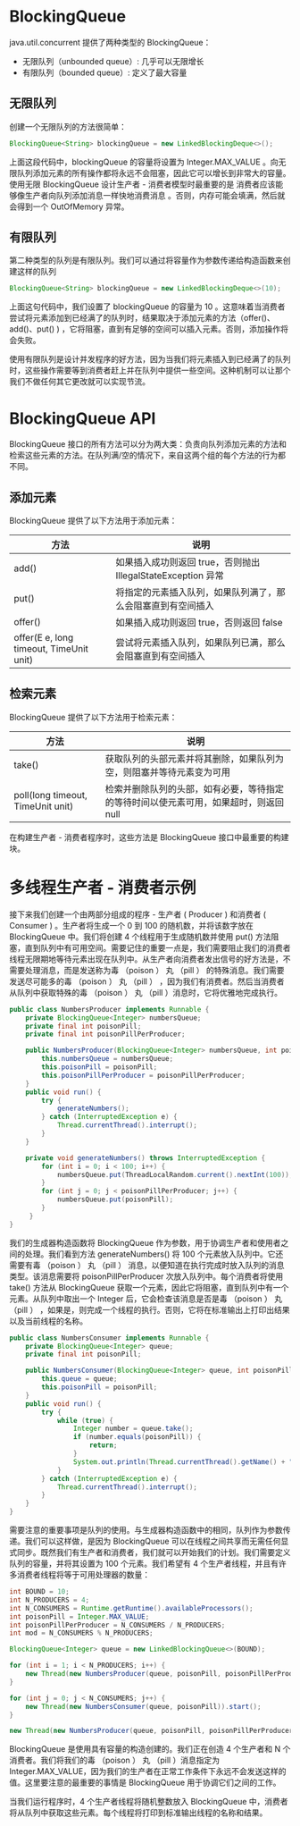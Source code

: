 # BlockingQueue

java.util.concurrent 提供了两种类型的 BlockingQueue：

- 无限队列（unbounded queue）: 几乎可以无限增长
- 有限队列（bounded queue）: 定义了最大容量

## 无限队列

创建一个无限队列的方法很简单：

```java
BlockingQueue<String> blockingQueue = new LinkedBlockingDeque<>();
```

上面这段代码中，blockingQueue 的容量将设置为 Integer.MAX_VALUE 。向无限队列添加元素的所有操作都将永远不会阻塞，因此它可以增长到非常大的容量。使用无限 BlockingQueue 设计生产者 - 消费者模型时最重要的是 消费者应该能够像生产者向队列添加消息一样快地消费消息 。否则，内存可能会填满，然后就会得到一个 OutOfMemory 异常。

## 有限队列

第二种类型的队列是有限队列。我们可以通过将容量作为参数传递给构造函数来创建这样的队列

```java
BlockingQueue<String> blockingQueue = new LinkedBlockingDeque<>(10);
```

上面这句代码中，我们设置了 blockingQueue 的容量为 10 。这意味着当消费者尝试将元素添加到已经满了的队列时，结果取决于添加元素的方法（offer()、add()、put() ) ，它将阻塞，直到有足够的空间可以插入元素。否则，添加操作将会失败。

使用有限队列是设计并发程序的好方法，因为当我们将元素插入到已经满了的队列时，这些操作需要等到消费者赶上并在队列中提供一些空间。这种机制可以让那个我们不做任何其它更改就可以实现节流。

# BlockingQueue API

BlockingQueue 接口的所有方法可以分为两大类：负责向队列添加元素的方法和检索这些元素的方法。在队列满/空的情况下，来自这两个组的每个方法的行为都不同。

## 添加元素

BlockingQueue 提供了以下方法用于添加元素：

| 方法                                    | 说明                                                         |
| --------------------------------------- | ------------------------------------------------------------ |
| add()                                   | 如果插入成功则返回 true，否则抛出 IllegalStateException 异常 |
| put()                                   | 将指定的元素插入队列，如果队列满了，那么会阻塞直到有空间插入 |
| offer()                                 | 如果插入成功则返回 true，否则返回 false                      |
| offer(E e, long timeout, TimeUnit unit) | 尝试将元素插入队列，如果队列已满，那么会阻塞直到有空间插入   |

## 检索元素

BlockingQueue 提供了以下方法用于检索元素：

| 方法                              | 说明                                                                                  |
| --------------------------------- | ------------------------------------------------------------------------------------- |
| take()                            | 获取队列的头部元素并将其删除，如果队列为空，则阻塞并等待元素变为可用                  |
| poll(long timeout, TimeUnit unit) | 检索并删除队列的头部，如有必要，等待指定的等待时间以使元素可用，如果超时，则返回 null |

在构建生产者 - 消费者程序时，这些方法是 BlockingQueue 接口中最重要的构建块。

# 多线程生产者 - 消费者示例

接下来我们创建一个由两部分组成的程序 - 生产者 ( Producer ) 和消费者 ( Consumer ) 。生产者将生成一个 0 到 100 的随机数，并将该数字放在 BlockingQueue 中。我们将创建 4 个线程用于生成随机数并使用 put() 方法阻塞，直到队列中有可用空间。需要记住的重要一点是，我们需要阻止我们的消费者线程无限期地等待元素出现在队列中。从生产者向消费者发出信号的好方法是，不需要处理消息，而是发送称为毒 （poison ） 丸 （pill ） 的特殊消息。我们需要发送尽可能多的毒 （poison ） 丸 （pill ） ，因为我们有消费者。然后当消费者从队列中获取特殊的毒 （poison ） 丸 （pill ）消息时，它将优雅地完成执行。

```java
public class NumbersProducer implements Runnable {
    private BlockingQueue<Integer> numbersQueue;
    private final int poisonPill;
    private final int poisonPillPerProducer;

    public NumbersProducer(BlockingQueue<Integer> numbersQueue, int poisonPill, int poisonPillPerProducer) {
        this.numbersQueue = numbersQueue;
        this.poisonPill = poisonPill;
        this.poisonPillPerProducer = poisonPillPerProducer;
    }
    public void run() {
        try {
            generateNumbers();
        } catch (InterruptedException e) {
            Thread.currentThread().interrupt();
        }
    }

    private void generateNumbers() throws InterruptedException {
        for (int i = 0; i < 100; i++) {
            numbersQueue.put(ThreadLocalRandom.current().nextInt(100));
        }
        for (int j = 0; j < poisonPillPerProducer; j++) {
            numbersQueue.put(poisonPill);
        }
     }
}
```

我们的生成器构造函数将 BlockingQueue 作为参数，用于协调生产者和使用者之间的处理。我们看到方法 generateNumbers() 将 100 个元素放入队列中。它还需要有毒 （poison ） 丸 （pill ） 消息，以便知道在执行完成时放入队列的消息类型。该消息需要将 poisonPillPerProducer 次放入队列中。每个消费者将使用 take() 方法从 BlockingQueue 获取一个元素，因此它将阻塞，直到队列中有一个元素。从队列中取出一个 Integer 后，它会检查该消息是否是毒 （poison ） 丸 （pill ） ，如果是，则完成一个线程的执行。否则，它将在标准输出上打印出结果以及当前线程的名称。

```java
public class NumbersConsumer implements Runnable {
    private BlockingQueue<Integer> queue;
    private final int poisonPill;

    public NumbersConsumer(BlockingQueue<Integer> queue, int poisonPill) {
        this.queue = queue;
        this.poisonPill = poisonPill;
    }
    public void run() {
        try {
            while (true) {
                Integer number = queue.take();
                if (number.equals(poisonPill)) {
                    return;
                }
                System.out.println(Thread.currentThread().getName() + " result: " + number);
            }
        } catch (InterruptedException e) {
            Thread.currentThread().interrupt();
        }
    }
}
```

需要注意的重要事项是队列的使用。与生成器构造函数中的相同，队列作为参数传递。我们可以这样做，是因为 BlockingQueue 可以在线程之间共享而无需任何显式同步。既然我们有生产者和消费者，我们就可以开始我们的计划。我们需要定义队列的容量，并将其设置为 100 个元素。我们希望有 4 个生产者线程，并且有许多消费者线程将等于可用处理器的数量：

```java
int BOUND = 10;
int N_PRODUCERS = 4;
int N_CONSUMERS = Runtime.getRuntime().availableProcessors();
int poisonPill = Integer.MAX_VALUE;
int poisonPillPerProducer = N_CONSUMERS / N_PRODUCERS;
int mod = N_CONSUMERS % N_PRODUCERS;

BlockingQueue<Integer> queue = new LinkedBlockingQueue<>(BOUND);

for (int i = 1; i < N_PRODUCERS; i++) {
    new Thread(new NumbersProducer(queue, poisonPill, poisonPillPerProducer)).start();
}

for (int j = 0; j < N_CONSUMERS; j++) {
    new Thread(new NumbersConsumer(queue, poisonPill)).start();
}

new Thread(new NumbersProducer(queue, poisonPill, poisonPillPerProducer + mod)).start();
```

BlockingQueue 是使用具有容量的构造创建的。我们正在创造 4 个生产者和 N 个消费者。我们将我们的毒 （poison ） 丸 （pill ）消息指定为 Integer.MAX_VALUE，因为我们的生产者在正常工作条件下永远不会发送这样的值。这里要注意的最重要的事情是 BlockingQueue 用于协调它们之间的工作。

当我们运行程序时，4 个生产者线程将随机整数放入 BlockingQueue 中，消费者将从队列中获取这些元素。每个线程将打印到标准输出线程的名称和结果。
